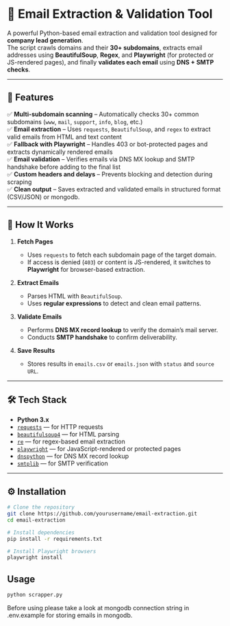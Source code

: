# 📧 Email Extraction & Validation Tool

A powerful Python-based email extraction and validation tool designed for **company lead generation**.  
The script crawls domains and their **30+ subdomains**, extracts email addresses using **BeautifulSoup**, **Regex**, and **Playwright** (for protected or JS-rendered pages), and finally **validates each email** using **DNS + SMTP checks**.

---

## 🚀 Features

✅ **Multi-subdomain scanning** – Automatically checks 30+ common subdomains (`www`, `mail`, `support`, `info`, `blog`, etc.)  
✅ **Email extraction** – Uses `requests`, `BeautifulSoup`, and `regex` to extract valid emails from HTML and text content  
✅ **Fallback with Playwright** – Handles 403 or bot-protected pages and extracts dynamically rendered emails  
✅ **Email validation** – Verifies emails via DNS MX lookup and SMTP handshake before adding to the final list  
✅ **Custom headers and delays** – Prevents blocking and detection during scraping  
✅ **Clean output** – Saves extracted and validated emails in structured format (CSV/JSON) or mongodb.

---

## 🧠 How It Works

1. **Fetch Pages**

   - Uses `requests` to fetch each subdomain page of the target domain.
   - If access is denied (`403`) or content is JS-rendered, it switches to **Playwright** for browser-based extraction.

2. **Extract Emails**

   - Parses HTML with `BeautifulSoup`.
   - Uses **regular expressions** to detect and clean email patterns.

3. **Validate Emails**

   - Performs **DNS MX record lookup** to verify the domain’s mail server.
   - Conducts **SMTP handshake** to confirm deliverability.

4. **Save Results**
   - Stores results in `emails.csv` or `emails.json` with `status` and `source URL`.

---

## 🛠️ Tech Stack

- **Python 3.x**
- [`requests`](https://pypi.org/project/requests/) — for HTTP requests
- [`beautifulsoup4`](https://pypi.org/project/beautifulsoup4/) — for HTML parsing
- [`re`](https://docs.python.org/3/library/re.html) — for regex-based email extraction
- [`playwright`](https://playwright.dev/python/) — for JavaScript-rendered or protected pages
- [`dnspython`](https://pypi.org/project/dnspython/) — for DNS MX record lookup
- [`smtplib`](https://docs.python.org/3/library/smtplib.html) — for SMTP verification

---

## ⚙️ Installation

```bash
# Clone the repository
git clone https://github.com/yourusername/email-extraction.git
cd email-extraction

# Install dependencies
pip install -r requirements.txt

# Install Playwright browsers
playwright install
```

## Usage

```bash
python scrapper.py
```

Before using please take a look at mongodb connection string in .env.example for storing emails in mongodb.
